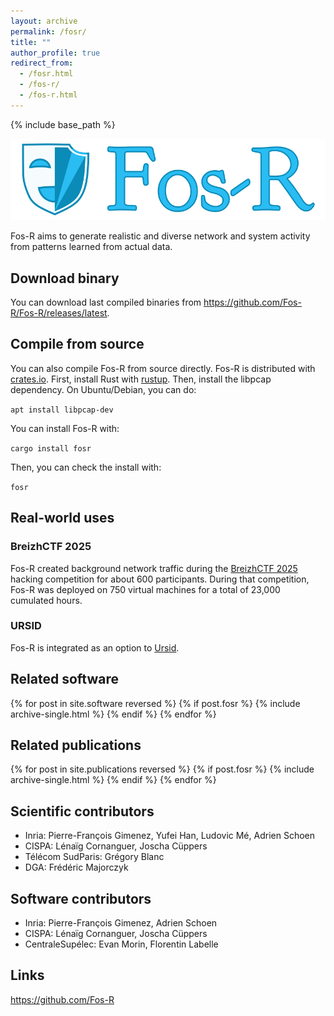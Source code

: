 ```yaml
---
layout: archive
permalink: /fosr/
title: ""
author_profile: true
redirect_from: 
  - /fosr.html
  - /fos-r/
  - /fos-r.html
---
```


{% include base_path %}

![](../images/fosr.png)


Fos-R aims to generate realistic and diverse network and system activity from patterns learned from actual data.

## Download binary

You can download last compiled binaries from <https://github.com/Fos-R/Fos-R/releases/latest>.

## Compile from source

You can also compile Fos-R from source directly. Fos-R is distributed with [crates.io](https://crates.io/crates/fosr). First, install Rust with [rustup](https://rustup.rs/). Then, install the libpcap dependency. On Ubuntu/Debian, you can do:

`apt install libpcap-dev`

You can install Fos-R with:

`cargo install fosr`

Then, you can check the install with:

`fosr`

## Real-world uses

### BreizhCTF 2025

Fos-R created background network traffic during the [BreizhCTF 2025](https://www.breizhctf.com/) hacking competition for about 600 participants. During that competition, Fos-R was deployed on 750 virtual machines for a total of 23,000 cumulated hours.

### URSID

Fos-R is integrated as an option to [Ursid](https://ursid.readthedocs.io/en/latest/).

## Related software

{% for post in site.software reversed %}
  {% if post.fosr %}
    {% include archive-single.html %}
  {% endif %}
{% endfor %}

## Related publications

{% for post in site.publications reversed %}
  {% if post.fosr %}
    {% include archive-single.html %}
  {% endif %}
{% endfor %}

## Scientific contributors

- Inria: Pierre-François Gimenez, Yufei Han, Ludovic Mé, Adrien Schoen
- CISPA: Lénaïg Cornanguer, Joscha Cüppers
- Télécom SudParis: Grégory Blanc
- DGA: Frédéric Majorczyk

## Software contributors

- Inria: Pierre-François Gimenez, Adrien Schoen
- CISPA: Lénaïg Cornanguer, Joscha Cüppers
- CentraleSupélec: Evan Morin, Florentin Labelle

## Links

<https://github.com/Fos-R>
